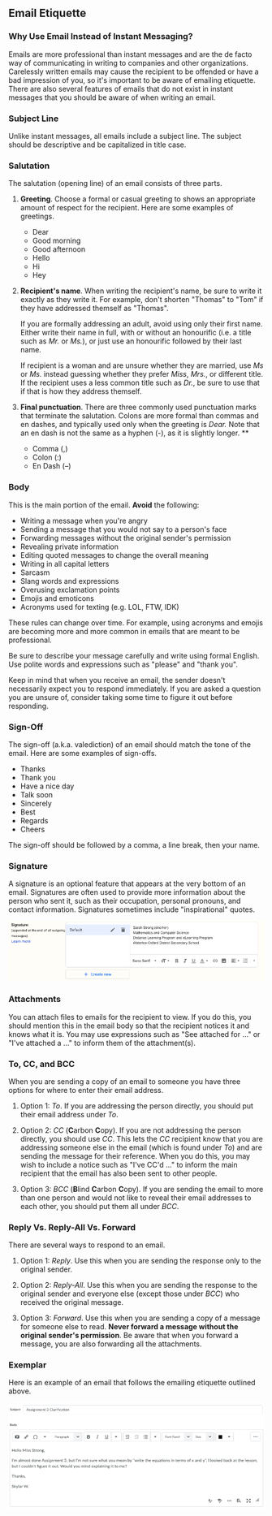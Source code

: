 ## Email Etiquette
### Why Use Email Instead of Instant Messaging?

Emails are more professional than instant messages and are the de facto way of communicating in writing to companies and other organizations. Carelessly written emails may cause the recipient to be offended or have a bad impression of you, so it's important to be aware of emailing etiquette. There are also several features of emails that do not exist in instant messages that you should be aware of when writing an email.

### Subject Line

Unlike instant messages, all emails include a subject line. The subject should be descriptive and be capitalized in title case.

### Salutation

The salutation (opening line) of an email consists of three parts.

1. **Greeting**. Choose a formal or casual greeting to shows an appropriate amount of respect for the recipient. Here are some examples of greetings.

   - Dear
   - Good morning
   - Good afternoon
   - Hello
   - Hi
   - Hey

2. **Recipient's name**. When writing the recipient's name, be sure to write it exactly as they write it. For example, don't shorten "Thomas" to "Tom" if they have addressed themself as "Thomas".

   If you are formally addressing an adult, avoid using only their first name. Either write their name in full, with or without an honourific (i.e. a title such as *Mr.* or *Ms.*), or just use an honourific followed by their last name.

   If recipient is a woman and are unsure whether they are married, use *Ms* or *Ms.* instead guessing whether they prefer *Miss*, *Mrs.*, or different title. If the recipient uses a less common title such as *Dr.*, be sure to use that if that is how they address themself.  

3. **Final punctuation**. There are three commonly used punctuation marks that terminate the salutation. Colons are more formal than commas and en dashes, and typically used only when the greeting is *Dear.* Note that an en dash is not the same as a hyphen (-), as it is slightly longer. **

   - Comma (,)
   - Colon (:)
   - En Dash (–)

### Body 

This is the main portion of the email. **Avoid** the following:

- Writing a message when you're angry
- Sending a message that you would not say to a person's face
- Forwarding messages without the original sender's permission
- Revealing private information
- Editing quoted messages to change the overall meaning
- Writing in all capital letters
- Sarcasm
- Slang words and expressions
- Overusing exclamation points
- Emojis and emoticons
- Acronyms used for texting (e.g. LOL, FTW, IDK)

These rules can change over time. For example, using acronyms and emojis are becoming more and more common in emails that are meant to be professional.

Be sure to describe your message carefully and write using formal English. Use polite words and expressions such as "please" and "thank you". 

Keep in mind that when you receive an email, the sender doesn't necessarily expect you to respond immediately. If you are asked a question you are unsure of, consider taking some time to figure it out before responding. 

### Sign-Off

The sign-off (a.k.a. valediction) of an email should match the tone of the email. Here are some examples of sign-offs.

- Thanks
- Thank you
- Have a nice day
- Talk soon
- Sincerely
- Best
- Regards
- Cheers

The sign-off should be followed by a comma, a line break, then your name.

### Signature

A signature is an optional feature that appears at the very bottom of an email. Signatures are often used to provide more information about the person who sent it, such as their occupation, personal pronouns, and contact information. Signatures sometimes include "inspirational" quotes. 

![](../Images/Email_Signature.png)

### Attachments

You can attach files to emails for the recipient to view. If you do this, you should mention this in the email body so that the recipient notices it and knows what it is. You may use expressions such as "See attached for ..." or "I've attached a ..." to inform them of the attachment(s).

### To, CC, and BCC

When you are sending a copy of an email to someone you have three options for where to enter their email address. 

1. Option 1: *To*. If you are addressing the person directly, you should put their email address under *To*.

2. Option 2: *CC* (**C**arbon **C**opy). If you are not addressing the person directly, you should use *CC*. This lets the *CC* recipient know that you are addressing someone else in the email (which is found under *To*) and are sending the message for their reference. When you do this, you may wish to include a notice such as "I've CC'd ..." to inform the main recipient that the email has also been sent to other people.

3. Option 3: *BCC* (**B**lind **C**arbon **C**opy). If you are sending the email to more than one person and would not like to reveal their email addresses to each other, you should put them all under *BCC*.

### Reply Vs. Reply-All Vs. Forward

There are several ways to respond to an email.

1. Option 1: *Reply*. Use this when you are sending the response only to the original sender. 

2. Option 2: *Reply-All*. Use this when you are sending the response to the original sender and everyone else (except those under *BCC*) who received the original message.

3. Option 3: *Forward*. Use this when you are sending a copy of a message for someone else to read. **Never forward a message without the original sender's permission**. Be aware that when you forward a message, you are also forwarding all the attachments.

### Exemplar

Here is an example of an email that follows the emailing etiquette outlined above.

![](../Images/Good_Email.png)
